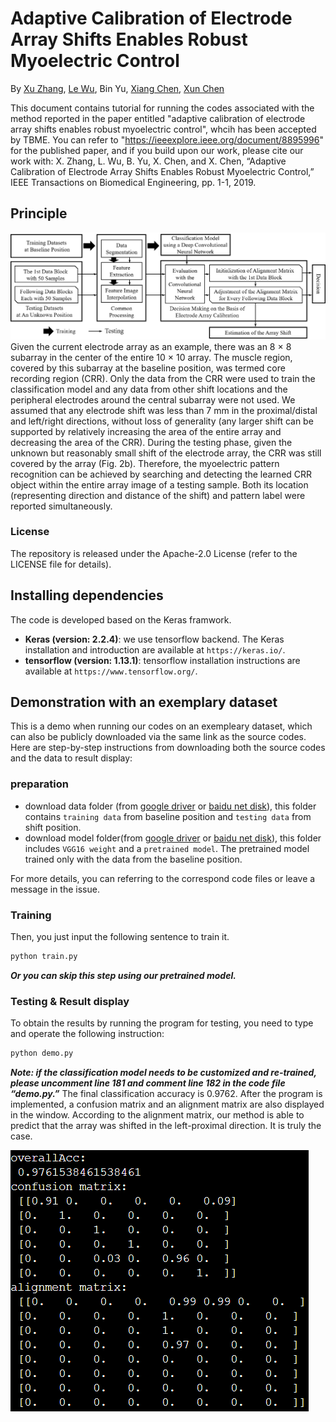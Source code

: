 # Adaptive Calibration of Electrode Array Shifts Enables Robust Myoelectric Control
By [Xu Zhang](https://est.ustc.edu.cn/2015/0729/c4618a42767/page.psp), [Le Wu](https://github.com/wule1994), Bin Yu, [Xiang Chen](https://scholar.google.com/citations?hl=en&user=JURnq4QAAAAJ), [Xun Chen](http://staff.ustc.edu.cn/~xunchen/index.htm)

This document contains tutorial for running the codes associated with the method reported in the paper entitled "adaptive calibration of electrode array shifts enables robust myoelectric control", whcih has been accepted by TBME. You can refer to "https://ieeexplore.ieee.org/document/8895996" for the published paper, and if you build upon our work, please cite our work with:
X. Zhang, L. Wu, B. Yu, X. Chen, and X. Chen, “Adaptive Calibration of Electrode Array Shifts Enables Robust Myoelectric Control,” IEEE Transactions on Biomedical Engineering, pp. 1-1, 2019.


## Principle
![](./image/flowchart.png "flowchart of the proposed method")
Given the current electrode array as an example, there was an 8 × 8 subarray in the center of the entire 10 × 10 array. The muscle region, covered by this subarray at the baseline position, was termed core recording region (CRR). Only the data from the CRR were used to train the classification model and any data from other shift locations and the peripheral electrodes around the central subarray were not used. We assumed that any electrode shift was less than 7 mm in the proximal/distal and left/right directions, without loss of generality (any larger shift can be supported by relatively increasing the area of the entire array and decreasing the area of the CRR). During the testing phase, given the unknown but reasonably small shift of the electrode array, the CRR was still covered by the array (Fig. 2b). Therefore, the myoelectric pattern recognition can be achieved by searching and detecting the learned CRR object within the entire array image of a testing sample. Both its location (representing direction and distance of the shift) and pattern label were reported simultaneously. 

### License

The repository is released under the Apache-2.0 License (refer to the LICENSE file for details).

## Installing dependencies
The code is developed based on the Keras framwork.
* **Keras (version: 2.2.4)**: we use tensorflow backend. The Keras installation and introduction are available at `https://keras.io/`.
* **tensorflow (version: 1.13.1)**: tensorflow installation instructions are available at `https://www.tensorflow.org/`.

## Demonstration with an exemplary dataset
This is a demo when running our codes on an exempleary dataset, which can also be publicly downloaded via the same link as the source codes. Here are step-by-step instructions from downloading both the source codes and the data to result display:

### preparation
* download data folder (from [google driver](https://drive.google.com/file/d/1LsSEDZS2wbthcNZeqBXdfE-hNCIc6Cif/view?usp=sharing) or [baidu net disk](https://pan.baidu.com/s/1Xz9yrlO6h7HltbchAAJHSw)), this folder contains `training data` from baseline position and `testing data` from shift position.
* download model folder(from [google driver](https://drive.google.com/file/d/1aC1t7AHnsG10E6x76A6kFEUHyfSIpcrJ/view?usp=sharing) or [baidu net disk](https://pan.baidu.com/s/1tO8TskdZ-rZrdAsngANX8Q)), this folder includes `VGG16 weight` and a `pretrained model`. The pretrained model trained only with the data from the baseline position.

For more details, you can referring to the correspond code files or leave a message in the issue.

### Training
Then, you just input the following sentence to train it.
```bash
python train.py
```
***Or you can skip this step using our pretrained model.***

### Testing & Result display
To obtain the results by running the program for testing, you need to type and operate the following instruction:
```bash
python demo.py
```
***Note: if the classification model needs to be customized and re-trained, please uncomment line 181 and comment line 182 in the code file “demo.py.”***
The final classification accuracy is 0.9762. After the program is implemented, a confusion matrix and an alignment matrix are also displayed in the window. According to the alignment matrix, our method is able to predict that the array was shifted in the left-proximal direction. It is truly the case.

![](./image/result.png "results")
